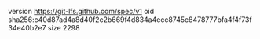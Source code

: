 version https://git-lfs.github.com/spec/v1
oid sha256:c40d87ad4a8d40f2c2b669f4d834a4ecc8745c8478777bfa4f4f73f34e40b2e7
size 2298
